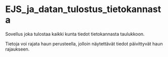 # EJS_ja_datan_tulostus_tietokannasta
<p>Sovellus joka tulostaa kaikki kunta tiedot tietokannasta taulukkoon.</p>
<p>Tietoja voi rajata haun perusteella, jolloin näytettävät tiedot päivittyvät haun rajaukseen.</p>
